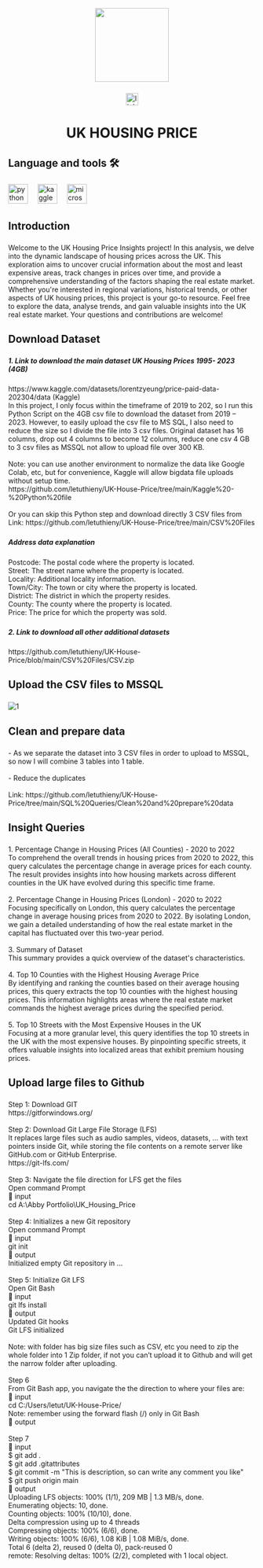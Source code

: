 <div align="center">
  <img height="150" src="https://camo.githubusercontent.com/62da68eb62b1e5f175f7d1f0191dd89a653d7908feb22d37d4a0ab07365d6791/68747470733a2f2f6d656469612e67697068792e636f6d2f6d656469612f4d3967624264396e6244724f5475314d71782f67697068792e676966"  />
</div>

###

<div align="center">
  <a href="https://www.linkedin.com/in/letuthieny/" target="_blank">
    <img src="https://img.shields.io/static/v1?message=LinkedIn&logo=linkedin&label=&color=0077B5&logoColor=white&labelColor=&style=for-the-badge" height="25" alt="linkedin logo"  />
  </a>
</div>

###

<h1 align="center">UK HOUSING PRICE</h1>

###

<h2 align="left">Language and tools 🛠</h2>

###

<div align="left">
  <img src="https://cdn.jsdelivr.net/gh/devicons/devicon/icons/python/python-original.svg" height="40" alt="python logo"  />
  <img width="12" />
  <img src="https://cdn.jsdelivr.net/gh/devicons/devicon/icons/kaggle/kaggle-original.svg" height="40" alt="kaggle logo"  />
  <img width="12" />
  <img src="https://cdn.jsdelivr.net/gh/devicons/devicon/icons/microsoftsqlserver/microsoftsqlserver-plain.svg" height="40" alt="microsoftsqlserver logo"  />
</div>

###

<h2 align="left">Introduction</h2>

###

<p align="left">Welcome to the UK Housing Price Insights project! In this analysis, we delve into the dynamic landscape of housing prices across the UK. This exploration aims to uncover crucial information about the most and least expensive areas, track changes in prices over time, and provide a comprehensive understanding of the factors shaping the real estate market. <br>Whether you're interested in regional variations, historical trends, or other aspects of UK housing prices, this project is your go-to resource. Feel free to explore the data, analyse trends, and gain valuable insights into the UK real estate market. Your questions and contributions are welcome!</p>

###

<h2 align="left">Download Dataset</h2>

###

<h5 align="left">1.	Link to download the main dataset UK Housing Prices 1995- 2023 (4GB)</h5>

###

<p align="left">https://www.kaggle.com/datasets/lorentzyeung/price-paid-data-202304/data (Kaggle)<br>In this project, I only focus within the timeframe of 2019 to 202, so I run this Python Script on the 4GB csv file to download the dataset from 2019 – 2023. However, to easily upload the csv file to MS SQL, I also need to reduce the size so I divide the file into 3 csv files. Original dataset has 16 columns, drop out 4 columns to become 12 columns, reduce one csv 4 GB to 3 csv files as MSSQL not allow to upload file over 300 KB. <br><br>Note: you can use another environment to normalize the data like Google Colab, etc, but for convenience, Kaggle will allow bigdata file uploads without setup time.<br>https://github.com/letuthieny/UK-House-Price/tree/main/Kaggle%20-%20Python%20file <br><br>Or you can skip this Python step and download directly 3 CSV files from <br>Link: https://github.com/letuthieny/UK-House-Price/tree/main/CSV%20Files</p>

###

<h5 align="left">Address data explanation</h5>

###

<p align="left">Postcode: The postal code where the property is located.<br>Street: The street name where the property is located.<br>Locality: Additional locality information.<br>Town/City: The town or city where the property is located.<br>District: The district in which the property resides.<br>County: The county where the property is located.<br>Price: The price for which the property was sold.</p>

###

<h5 align="left">2.	Link to download all other additional datasets</h5>

###

<p align="left">https://github.com/letuthieny/UK-House-Price/blob/main/CSV%20Files/CSV.zip</p>

###

<h2 align="left">Upload the CSV files to MSSQL</h2>

###

![1](https://github.com/letuthieny/UK-House-Price/assets/48614949/9c1d99ae-6d7e-482f-bf78-cba5c8159a5a)


###

<h2 align="left">Clean and prepare data</h2>

###

<p align="left">-	As we separate the dataset into 3 CSV files in order to upload to MSSQL, so now I will combine 3 tables into 1 table.<br><br>-	Reduce the duplicates<br><br>Link: https://github.com/letuthieny/UK-House-Price/tree/main/SQL%20Queries/Clean%20and%20prepare%20data</p>

###

<h2 align="left">Insight Queries</h2>

###

<p align="left">1. Percentage Change in Housing Prices (All Counties) - 2020 to 2022<br>   To comprehend the overall trends in housing prices from 2020 to 2022, this query calculates the percentage change in average prices for each county. The result provides insights into how housing markets across different counties in the UK have evolved during this specific time frame.<br><br>2. Percentage Change in Housing Prices (London) - 2020 to 2022<br>   Focusing specifically on London, this query calculates the percentage change in average housing prices from 2020 to 2022. By isolating London, we gain a detailed understanding of how the real estate market in the capital has fluctuated over this two-year period.<br><br>3. Summary of Dataset<br>   This summary provides a quick overview of the dataset's characteristics.<br><br>4. Top 10 Counties with the Highest Housing Average Price<br>   By identifying and ranking the counties based on their average housing prices, this query extracts the top 10 counties with the highest housing prices. This information highlights areas where the real estate market commands the highest average prices during the specified period.<br><br>5. Top 10 Streets with the Most Expensive Houses in the UK<br>   Focusing at a more granular level, this query identifies the top 10 streets in the UK with the most expensive houses. By pinpointing specific streets, it offers valuable insights into localized areas that exhibit premium housing prices.</p>

###

<h2 align="left">Upload large files to Github</h2>

###

<p align="left">Step 1: Download GIT <br>https://gitforwindows.org/ <br><br>Step 2: Download Git Large File Storage (LFS) <br>It replaces large files such as audio samples, videos, datasets, … with text pointers inside Git, while storing the file contents on a remote server like GitHub.com or GitHub Enterprise.<br>https://git-lfs.com/ <br><br>Step 3: Navigate the file direction for LFS get the files<br>Open command Prompt<br> input <br>cd A:\Abby Portfolio\UK_Housing_Price<br><br>Step 4: Initializes a new Git repository<br>Open command Prompt<br> input <br>git init<br> output<br> Initialized empty Git repository in …<br> <br>Step 5: Initialize Git LFS<br>Open Git Bash <br> input <br>git lfs install<br> output<br>Updated Git hooks<br>Git LFS initialized  <br> <br>Note: with folder has big size files such as CSV, etc you need to zip the whole folder into 1 Zip folder, if not you can’t upload it to Github and will get the narrow folder after uploading.  <br><br>Step 6<br>From Git Bash app, you navigate the the direction to where your files are:<br> input <br>cd C:/Users/letut/UK-House-Price/<br>Note: remember using the forward flash (/) only in Git Bash <br> output<br> <br>Step 7<br> input <br>$ git add .<br>$ git add .gitattributes<br>$ git commit -m "This is description, so can write any comment you like"<br>$ git push origin main<br> output<br>Uploading LFS objects: 100% (1/1), 209 MB | 1.3 MB/s, done.<br>Enumerating objects: 10, done.<br>Counting objects: 100% (10/10), done.<br>Delta compression using up to 4 threads<br>Compressing objects: 100% (6/6), done.<br>Writing objects: 100% (6/6), 1.08 KiB | 1.08 MiB/s, done.<br>Total 6 (delta 2), reused 0 (delta 0), pack-reused 0<br>remote: Resolving deltas: 100% (2/2), completed with 1 local object.</p>

###
